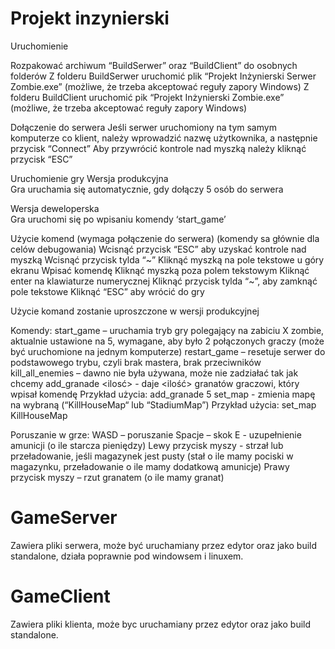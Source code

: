 # Projekt inzynierski
Uruchomienie	 

Rozpakować archiwum “BuildSerwer” oraz “BuildClient” do osobnych folderów
Z folderu BuildSerwer uruchomić plik “Projekt Inżynierski Serwer Zombie.exe” (możliwe, że trzeba akceptować reguły zapory Windows) 
Z folderu BuildClient uruchomić pik “Projekt Inżynierski Zombie.exe” (możliwe, że trzeba akceptować reguły zapory Windows) 
 
Dołączenie do serwera 
Jeśli serwer uruchomiony na tym samym komputerze co klient, należy wprowadzić nazwę użytkownika, a następnie przycisk “Connect” 
Aby przywrócić kontrole nad myszką należy kliknąć przycisk “ESC” 
 
Uruchomienie gry 
Wersja produkcyjna  
Gra uruchamia się automatycznie, gdy dołączy 5 osób do serwera 

Wersja deweloperska  
Gra uruchomi się po wpisaniu komendy ‘start_game’ 
 
Użycie komend (wymaga połączenie do serwera) (komendy sa głównie dla celów debugowania) 
Wcisnąć przycisk “ESC” aby uzyskać kontrole nad myszką 
Wcisnąć przycisk tylda “~” 
Kliknąć myszką na pole tekstowe u góry ekranu 
Wpisać komendę 
Kliknąć myszką poza polem tekstowym 
Kliknąć enter na klawiaturze numerycznej 
Kliknąć przycisk tylda “~”, aby zamknąć pole tekstowe 
Kliknąć “ESC” aby wrócić do gry 

Użycie komand zostanie uproszczone w wersji produkcyjnej 

Komendy: 
start_game – uruchamia tryb gry polegający na zabiciu X zombie, aktualnie ustawione na 5, wymagane, aby było 2 połączonych graczy (może być uruchomione na jednym komputerze) 
restart_game – resetuje serwer do podstawowego trybu, czyli brak mastera, brak przeciwników 
kill_all_enemies – dawno nie była używana, może nie zadziałać tak jak chcemy 
add_granade <ilosć> - daje <ilość> granatów graczowi, który wpisał komendę Przykład użycia: add_granade 5 
set_map <nazwa mapy> - zmienia mapę na wybraną (“KillHouseMap“ lub “StadiumMap”) Przykład użycia: set_map KillHouseMap 

Poruszanie w grze: 
WASD – poruszanie 
Spacje – skok 
E - uzupełnienie amunicji (o ile starcza pieniędzy) 
Lewy przycisk myszy - strzał lub przeładowanie, jeśli magazynek jest pusty (stał o ile mamy pociski w magazynku, przeładowanie o ile mamy dodatkową amunicje) 
Prawy przycisk myszy – rzut granatem (o ile mamy granat)
  
# GameServer  
Zawiera pliki serwera, może być uruchamiany przez edytor oraz jako build standalone, działa poprawnie pod windowsem i linuxem.

# GameClient
Zawiera pliki klienta, może byc uruchamiany przez edytor oraz jako build standalone.
